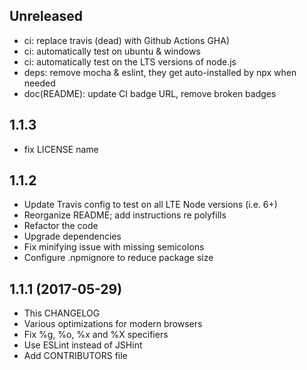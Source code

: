 
## Unreleased

* ci: replace travis (dead) with Github Actions GHA)
* ci: automatically test on ubuntu & windows
* ci: automatically test on the LTS versions of node.js
* deps: remove mocha & eslint, they get auto-installed by npx when needed
* doc(README): update CI badge URL, remove broken badges

## 1.1.3

* fix LICENSE name

## 1.1.2

* Update Travis config to test on all LTE Node versions (i.e. 6+)
* Reorganize README; add instructions re polyfills
* Refactor the code
* Upgrade dependencies
* Fix minifying issue with missing semicolons
* Configure .npmignore to reduce package size


## 1.1.1 (2017-05-29)

* This CHANGELOG
* Various optimizations for modern browsers
* Fix %g, %o, %x and %X specifiers
* Use ESLint instead of JSHint
* Add CONTRIBUTORS file

